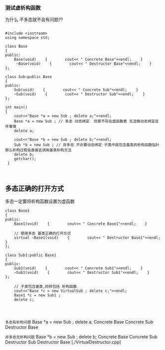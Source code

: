 ### 测试虚析构函数


为什么 不多态就不会有问题??

```

#include <iostream>
using namespace std;

class Base
{
public:
    Base(void)    {        cout<< " Concrete Base"<<endl;    }
     ~Base(void)    {        cout<< " Destructor Base"<<endl;    }
};

class Sub:public Base
{
public:
    Sub(void)    {        cout<< " Concrete Sub"<<endl;    }
    ~Sub(void)    {        cout<< " Destructor Sub"<<endl;    }
};

int main()
{
    cout<<"Base *a = new Sub ; delete a;"<<endl;
    Base *a = new Sub ; // 多态 动态绑定  但是不存在虚函数表 无法做动态绑定这件事情
    delete a;

    cout<<"Base *b = new Sub ; delete b;"<<endl;
    Sub *b = new Sub ; // 非多态 不许要动态绑定 子类中就包含基类的析构函数指针  那么析构过程会直接去调用基类析构方法 
    delete b;
    getchar();
 }

 
```



## 多态正确的打开方式
多态一定要将析构函数设置为虚函数
```
class Base1
{
public:
    Base1(void)    {        cout<< " Concrete Base1"<<endl;    }

    // 使用多态 基类正确的打开方式
    virtual ~Base1(void)    {        cout<< " Destructor Base1"<<endl;    }
};

class Sub1:public Base1
{
public:
    Sub1(void)    {        cout<< " Concrete Sub1"<<endl;    }
    ~Sub1(void)    {        cout<< " Destructor Sub1"<<endl;    }
};
 
    // 子类包含基类,同样包括 析构函数
    cout<<"Base *c = new VirtualSub ; delete c;"<<endl;
    Base1 *c = new Sub1 ;
    delete c;




```


```多态有析构问题```
Base *a = new Sub ; delete a;
 Concrete Base
 Concrete Sub
 Destructor Base


```非多态无析构问题```
Base *b = new Sub ; delete b;
 Concrete Base
 Concrete Sub
 Destructor Sub
 Destructor Base
 [./VirtualDestructor.cpp]

